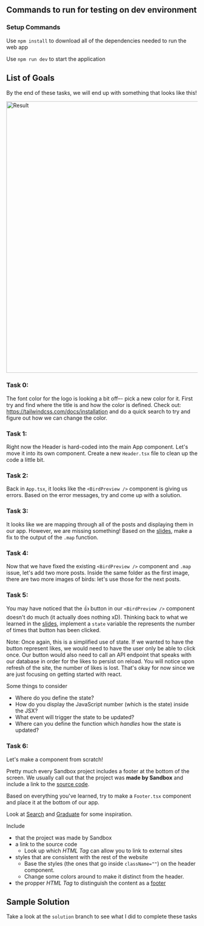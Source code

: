## Commands to run for testing on dev environment

### Setup Commands

Use `npm install` to download all of the dependencies needed to run the web app

Use `npm run dev` to start the application

## List of Goals

By the end of these tasks, we will end up with something that looks like this!

<img width="714" alt="Result" src="https://github.com/user-attachments/assets/d61c5f62-a190-463d-a54f-7fd6ed21efcd">


### Task 0:

The font color for the logo is looking a bit off–- pick a new color for it. First try and find where the title is and how the color is defined.
Check out: https://tailwindcss.com/docs/installation and do a quick search to try and figure out how we can change the color.

### Task 1:

Right now the Header is hard-coded into the main App component. Let's move it into its own component. Create a new `Header.tsx` file to clean up the code a little bit.

### Task 2:

Back in `App.tsx`, it looks like the `<BirdPreview />` component is giving us errors. Based on the error messages, try and come up with a solution.

### Task 3:

It looks like we are mapping through all of the posts and displaying them in our app. However, we are missing something! Based on the [slides](https://docs.google.com/presentation/d/1zC0q7lEcCUUAb9ST-WZXE5VGU2dfR1PVJwPUFo8g8aI/edit#slide=id.g2f670ce3d1c_0_671), make a fix to the output of the `.map` function.

### Task 4:

Now that we have fixed the existing `<BirdPreview />` component and `.map` issue, let's add two more posts. Inside the same folder as the first image, there are two more images of birds: let's use those for the next posts.

### Task 5:

You may have noticed that the 👍 button in our `<BirdPreview />` component doesn't do much (it actually does nothing xD). Thinking back to
what we learned in the [slides](https://docs.google.com/presentation/d/1zC0q7lEcCUUAb9ST-WZXE5VGU2dfR1PVJwPUFo8g8aI/edit#slide=id.g2f670ce3d1c_0_671), implement a `state` variable the represents the number of times that button has been clicked.

Note: Once again, this is a simplified use of state. If we wanted to have the button represent likes, we would need
to have the user only be able to click once. Our button would also need to call an API endpoint that speaks with our database in
order for the likes to persist on reload. You will notice upon refresh of the site, the number of likes is lost. That's okay for now
since we are just focusing on getting started with react.

Some things to consider

- Where do you define the state?
- How do you display the JavaScript number (which is the state) inside the JSX?
- What event will trigger the state to be updated?
- Where can you define the function which _handles_ how the state is updated?

### Task 6:

Let's make a component from scratch!

Pretty much every Sandbox project includes a footer at the bottom of the screen. We usually call out that the project was **made by Sandbox** and include a link to the [source code](https://github.com/banushi-a/f24-frontend-workshop).

Based on everything you've learned, try to make a `Footer.tsx` component and place it at the bottom of our app.

Look at [Search](https://searchneu.com/NEU) and [Graduate](https://graduatenu.com/) for some inspiration.

Include

- that the project was made by Sandbox
- a link to the source code
  - Look up which _HTML Tag_ can allow you to link to external sites
- styles that are consistent with the rest of the website
  - Base the styles (the ones that go inside `className=""`) on the header component.
  - Change some colors around to make it distinct from the header.
- the propper _HTML Tag_ to distinguish the content as a [footer](https://www.w3schools.com/tags/tag_footer.asp)

## Sample Solution

Take a look at the `solution` branch to see what I did to complete these tasks
